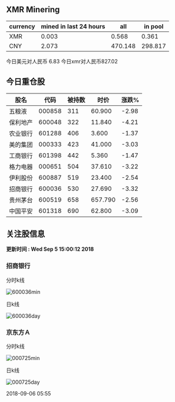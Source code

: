 ## XMR Minering

|currency|mined in last 24 hours|all|in pool|
|---|---|---|---|
|XMR|0.003|0.568|0.361|
|CNY|2.073|470.148|298.817|

今日美元对人民币 6.83	今日xmr对人民币827.02


## 今日重仓股 

|股名|代码|被持数|时价|涨跌%|
|---|---|---|---|---|
|五粮液|000858|311|60.900|-2.98|
|保利地产|600048|322|11.840|-4.21|
|农业银行|601288|406|3.600|-1.37|
|美的集团|000333|423|41.000|-3.03|
|工商银行|601398|442|5.360|-1.47|
|格力电器|000651|504|37.610|-3.22|
|伊利股份|600887|519|23.400|-2.54|
|招商银行|600036|530|27.690|-3.32|
|贵州茅台|600519|658|657.790|-2.56|
|中国平安|601318|690|62.800|-3.09|

## 关注股信息
**更新时间 : Wed Sep  5 15:00:12 2018**
### 招商银行 
分时k线

![600036min](http://image.sinajs.cn/newchart/min/n/sh600036.gif)

日k线

![600036day](http://image.sinajs.cn/newchart/daily/n/sh600036.gif)

### 京东方Ａ 
分时k线

![000725min](http://image.sinajs.cn/newchart/min/n/sz000725.gif)

日k线

![000725day](http://image.sinajs.cn/newchart/daily/n/sz000725.gif)

2018-09-06 05:55